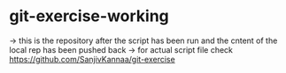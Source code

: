 # git-exercise-working

-> this is the repository after the script has been run and the cntent of the local rep has been pushed back
-> for actual script file check https://github.com/SanjivKannaa/git-exercise

